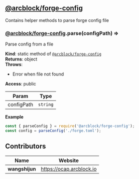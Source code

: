 <a name="module_@arcblock/forge-config"></a>


## [**@arcblock/forge-config**](https://github.com/arcblock/forge-config)

Contains helper methods to parse forge config file

<a name="module_@arcblock/forge-config.parse"></a>

### [**@arcblock/forge-config**](https://github.com/arcblock/forge-config).parse(configPath) ⇒

Parse config from a file

**Kind**: static method of [<code>@arcblock/forge-config</code>](#module_@arcblock/forge-config)  
**Returns**: object  
**Throws**:

* Error when file not found

**Access**: public  

| Param      | Type                |
| ---------- | ------------------- |
| configPath | <code>string</code> |

**Example**  

```js
const { parseConfig } = require('@arcblock/forge-config');
const config = parseConfig('./forge.toml');
```


## Contributors

| Name           | Website                    |
| -------------- | -------------------------- |
| **wangshijun** | <https://ocap.arcblock.io> |
